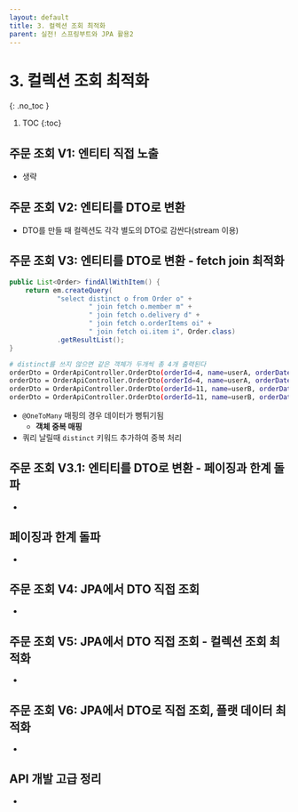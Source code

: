 ```yaml
---
layout: default
title: 3. 컬렉션 조회 최적화
parent: 실전! 스프링부트와 JPA 활용2
---
```


# 3. 컬렉션 조회 최적화
{: .no_toc }

1. TOC
{:toc}

## 주문 조회 V1: 엔티티 직접 노출

- 생략

## 주문 조회 V2: 엔티티를 DTO로 변환

- DTO를 만들 때 컬렉션도 각각 별도의 DTO로 감싼다(stream 이용)

## 주문 조회 V3: 엔티티를 DTO로 변환 - fetch join 최적화

```java
public List<Order> findAllWithItem() {
    return em.createQuery(
            "select distinct o from Order o" +
                    " join fetch o.member m" +
                    " join fetch o.delivery d" +
                    " join fetch o.orderItems oi" +
                    " join fetch oi.item i", Order.class)
            .getResultList();
}
```

```bash
# distinct를 쓰지 않으면 같은 객체가 두개씩 총 4개 출력된다
orderDto = OrderApiController.OrderDto(orderId=4, name=userA, orderDate=2025-03-31T22:52:31.211014, orderStatus=ORDER, address=jpabook.jpashop.domain.Address@91a317f, orderItems=[OrderApiController.OrderItemDto(itemName=JPA1 BOOK, orderPrice=10000, count=1), OrderApiController.OrderItemDto(itemName=JPA2 BOOK, orderPrice=20000, count=2)])
orderDto = OrderApiController.OrderDto(orderId=4, name=userA, orderDate=2025-03-31T22:52:31.211014, orderStatus=ORDER, address=jpabook.jpashop.domain.Address@91a317f, orderItems=[OrderApiController.OrderItemDto(itemName=JPA1 BOOK, orderPrice=10000, count=1), OrderApiController.OrderItemDto(itemName=JPA2 BOOK, orderPrice=20000, count=2)])
orderDto = OrderApiController.OrderDto(orderId=11, name=userB, orderDate=2025-03-31T22:52:31.225743, orderStatus=ORDER, address=jpabook.jpashop.domain.Address@281525e, orderItems=[OrderApiController.OrderItemDto(itemName=SPRING1 BOOK, orderPrice=20000, count=3), OrderApiController.OrderItemDto(itemName=SPRING2 BOOK, orderPrice=40000, count=4)])
orderDto = OrderApiController.OrderDto(orderId=11, name=userB, orderDate=2025-03-31T22:52:31.225743, orderStatus=ORDER, address=jpabook.jpashop.domain.Address@281525e, orderItems=[OrderApiController.OrderItemDto(itemName=SPRING1 BOOK, orderPrice=20000, count=3), OrderApiController.OrderItemDto(itemName=SPRING2 BOOK, orderPrice=40000, count=4)])
```

- `@OneToMany` 매핑의 경우 데이터가 뻥튀기됨
  - **객체 중복 매핑**
- 쿼리 날릴때 `distinct` 키워드 추가하여 중복 처리

## 주문 조회 V3.1: 엔티티를 DTO로 변환 - 페이징과 한계 돌파

- 

## 페이징과 한계 돌파

- 

## 주문 조회 V4: JPA에서 DTO 직접 조회

- 

## 주문 조회 V5: JPA에서 DTO 직접 조회 - 컬렉션 조회 최적화

- 

## 주문 조회 V6: JPA에서 DTO로 직접 조회, 플랫 데이터 최적화

- 

## API 개발 고급 정리

- 
